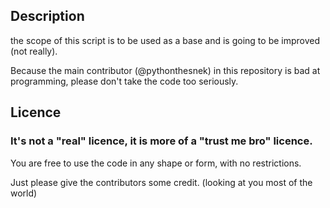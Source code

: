 ## Description
the scope of this script is to be used as a base and is going to be improved (not really).

Because the main contributor (@pythonthesnek) in this repository is bad at programming, please don't take the code too seriously.

## Licence
### It's not a "real" licence, it is more of a "trust me bro" licence.
You are free to use the code in any shape or form, with no restrictions.

Just please give the contributors some credit. (looking at you most of the world)
